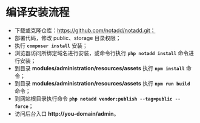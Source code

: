 # 编译安装流程

* 下载或克隆仓库：https://github.com/notadd/notadd.git；
* 部署代码，修改 public、storage 目录权限；
* 执行 **```composer install```** 安装；
* 浏览器访问所绑定域名进行安装，或命令行执行 **```php notadd install```** 命令进行安装；
* 到目录 **modules/administration/resources/assets** 执行 **```npm install```** 命令；
* 到目录 **modules/administration/resources/assets** 执行 **```npm run build```** 命令；
* 到网站根目录执行命令 **```php notadd vendor:publish --tag=public --force```**；
* 访问后台入口 **http://you-domain/admin**。